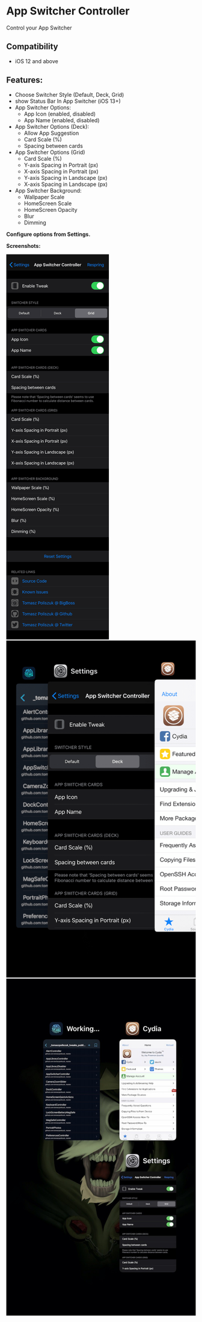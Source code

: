 # App Switcher Controller
Control your App Switcher

## Compatibility
* iOS 12 and above

## Features:
* Choose Switcher Style (Default, Deck, Grid)
* show Status Bar In App Switcher (iOS 13+)
* App Switcher Options:
    * App Icon (enabled, disabled)
    * App Name (enabled, disabled)
* App Switcher Options (Deck):
	* Allow App Suggestion
    * Card Scale (%)
    * Spacing between cards
* App Switcher Options (Grid)
    * Card Scale (%)
    * Y-axis Spacing in Portrait (px)
    * X-axis Spacing in Portrait (px)
    * Y-axis Spacing in Landscape (px)
    * X-axis Spacing in Landscape (px)
* App Switcher Background:
    * Wallpaper Scale
    * HomeScreen Scale
    * HomeScreen Opacity
    * Blur
    * Dimming

**Configure options from Settings.**

**Screenshots:**

![settings](screenshots/appswitchercontroller1.png)
![deck](screenshots/appswitchercontroller2.png)
![grid](screenshots/appswitchercontroller3.jpg)
